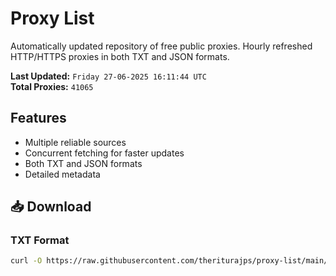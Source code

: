 # Proxy List

Automatically updated repository of free public proxies. Hourly refreshed HTTP/HTTPS proxies in both TXT and JSON formats.

**Last Updated:** `Friday 27-06-2025 16:11:44 UTC`  
**Total Proxies:** `41065`

## Features
- Multiple reliable sources
- Concurrent fetching for faster updates
- Both TXT and JSON formats
- Detailed metadata

## 📥 Download

### TXT Format
```bash
curl -O https://raw.githubusercontent.com/theriturajps/proxy-list/main/proxies.txt